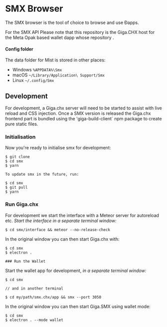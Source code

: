 # SMX Browser
The SMX browser is the tool of choice to browse and use Ðapps.

For the SMX API 
Please note that this repository is the Giga.CHX host for the Meta Opak based wallet dapp whose repository .

#### Config folder
The data folder for Mist is stored in other places:

- Windows `%APPDATA%\Smx`
- macOS `~/Library/Application\ Support/Smx`
- Linux `~/.config/Smx`

## Development

For development, a Giga.chx server will need to be started to assist with live reload and CSS injection.
Once a SMX version is released the Giga.chx frontend part is bundled using the 'giga-build-client` npm package to create pure static files.

### Initialisation

Now you're ready to initialise smx for development:

    $ git clone 
    $ cd smx
    $ yarn
    
    To update smx in the future, run:

    $ cd smx
    $ git pull
    $ yarn

### Run Giga.chx

For development we start the interface with a Meteor server for autoreload etc.
*Start the interface in a separate terminal window:*

    $ cd smx/interface && meteor --no-release-check

In the original window you can then start Giga.chx with:

    $ cd smx
    $ electron .
    
    ### Run the Wallet

Start the wallet app for development, *in a separate terminal window:*

    $ cd smx

    // and in another terminal

    $ cd my/path/smx.chx/app && smx --port 3050

In the original window you can then start Giga.SMX using wallet mode:

    $ cd smx
    $ electron . --mode wallet

